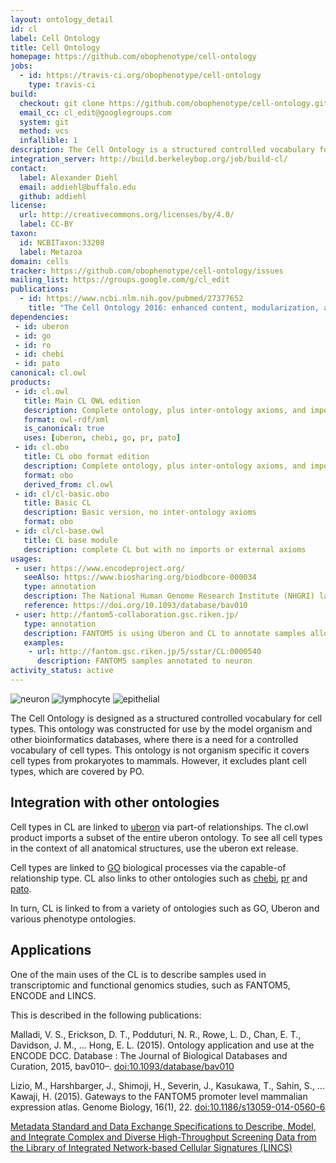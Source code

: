 ```yaml
---
layout: ontology_detail
id: cl
label: Cell Ontology
title: Cell Ontology
homepage: https://github.com/obophenotype/cell-ontology
jobs:
  - id: https://travis-ci.org/obophenotype/cell-ontology
    type: travis-ci
build:
  checkout: git clone https://github.com/obophenotype/cell-ontology.git
  email_cc: cl_edit@googlegroups.com
  system: git
  method: vcs
  infallible: 1
description: The Cell Ontology is a structured controlled vocabulary for cell types in animals.
integration_server: http://build.berkeleybop.org/job/build-cl/
contact:
  label: Alexander Diehl
  email: addiehl@buffalo.edu
  github: addiehl
license:
  url: http://creativecommons.org/licenses/by/4.0/
  label: CC-BY
taxon:
  id: NCBITaxon:33208
  label: Metazoa
domain: cells
tracker: https://github.com/obophenotype/cell-ontology/issues
mailing_list: https://groups.google.com/g/cl_edit
publications:
  - id: https://www.ncbi.nlm.nih.gov/pubmed/27377652
    title: "The Cell Ontology 2016: enhanced content, modularization, and ontology interoperability."
dependencies:
 - id: uberon
 - id: go
 - id: ro
 - id: chebi
 - id: pato
canonical: cl.owl
products:
 - id: cl.owl
   title: Main CL OWL edition
   description: Complete ontology, plus inter-ontology axioms, and imports modules
   format: owl-rdf/xml
   is_canonical: true
   uses: [uberon, chebi, go, pr, pato]
 - id: cl.obo
   title: CL obo format edition
   description: Complete ontology, plus inter-ontology axioms, and imports modules merged in
   format: obo
   derived_from: cl.owl
 - id: cl/cl-basic.obo
   title: Basic CL
   description: Basic version, no inter-ontology axioms
   format: obo
 - id: cl/cl-base.owl
   title: CL base module
   description: complete CL but with no imports or external axioms
usages:
 - user: https://www.encodeproject.org/
   seeAlso: https://www.biosharing.org/biodbcore-000034
   type: annotation
   description: The National Human Genome Research Institute (NHGRI) launched a public research consortium named ENCODE, the Encyclopedia Of DNA Elements, in September 2003, to carry out a project to identify all functional elements in the human genome sequence. The ENCODE DCC users Uberon to annotate samples
   reference: https://doi.org/10.1093/database/bav010
 - user: http://fantom5-collaboration.gsc.riken.jp/
   type: annotation
   description: FANTOM5 is using Uberon and CL to annotate samples allowing for transcriptome analyses with cell-type and tissue-level specificity.
   examples:
    - url: http://fantom.gsc.riken.jp/5/sstar/CL:0000540
      description: FANTOM5 samples annotated to neuron
activity_status: active
---
```


![neuron](https://upload.wikimedia.org/wikipedia/commons/thumb/b/be/Derived_Neuron_schema_with_no_labels.svg/320px-Derived_Neuron_schema_with_no_labels.svg.png)
![lymphocyte](https://upload.wikimedia.org/wikipedia/commons/thumb/6/63/Blausen_0625_Lymphocyte_T_cell.png/128px-Blausen_0625_Lymphocyte_T_cell.png)
![epithelial](https://upload.wikimedia.org/wikipedia/commons/5/5d/Epithelial_shedding.png)

The Cell Ontology is designed as a structured controlled vocabulary for cell types. This ontology was constructed for use by the model organism and other bioinformatics databases, where there is a need for a controlled vocabulary of cell types. This ontology is not organism specific it covers cell types from prokaryotes to mammals. However, it excludes plant cell types, which are covered by PO.

## Integration with other ontologies

Cell types in CL are linked to [uberon](uberon.html) via part-of
relationships. The cl.owl product imports a subset of the entire
uberon ontology. To see all cell types in the context of all
anatomical structures, use the uberon ext release.

Cell types are linked to [GO](go.html) biological processes via the
capable-of relationship type. CL also links to other ontologies such
as [chebi](chebi.html), [pr](pr.html) and [pato](pato.html).

In turn, CL is linked to from a variety of ontologies such as GO,
Uberon and various phenotype ontologies.

## Applications

One of the main uses of the CL is to describe samples used in
transcriptomic and functional genomics studies, such as FANTOM5,
ENCODE and LINCS.

This is described in the following publications:

Malladi, V. S., Erickson, D. T., Podduturi, N. R., Rowe, L. D., Chan,
E. T., Davidson, J. M., … Hong, E. L. (2015). Ontology application and
use at the ENCODE DCC. Database : The Journal of Biological Databases
and Curation, 2015, bav010–. [doi:10.1093/database/bav010](https://doi.org/doi:10.1093/database/bav010)

Lizio, M., Harshbarger, J., Shimoji, H., Severin, J., Kasukawa, T.,
Sahin, S., … Kawaji, H. (2015). Gateways to the FANTOM5 promoter level
mammalian expression atlas. Genome Biology, 16(1),
22. [doi:10.1186/s13059-014-0560-6](https://doi.org/doi:10.1186/s13059-014-0560-6)

[Metadata Standard and Data Exchange Specifications
to Describe, Model, and Integrate Complex and Diverse High-Throughput
Screening Data from the Library of Integrated Network-based Cellular
Signatures
(LINCS)](http://jbx.sagepub.com/content/early/2014/02/11/1087057114522514.full)



